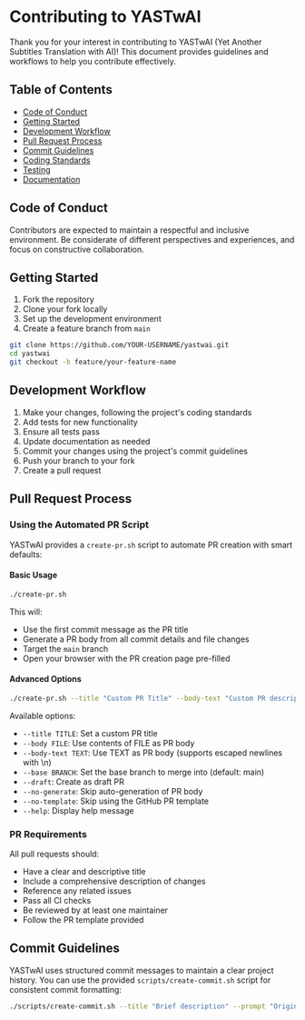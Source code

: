 # Contributing to YASTwAI

Thank you for your interest in contributing to YASTwAI (Yet Another Subtitles Translation with AI)! This document provides guidelines and workflows to help you contribute effectively.

## Table of Contents

- [Code of Conduct](#code-of-conduct)
- [Getting Started](#getting-started)
- [Development Workflow](#development-workflow)
- [Pull Request Process](#pull-request-process)
- [Commit Guidelines](#commit-guidelines)
- [Coding Standards](#coding-standards)
- [Testing](#testing)
- [Documentation](#documentation)

## Code of Conduct

Contributors are expected to maintain a respectful and inclusive environment. Be considerate of different perspectives and experiences, and focus on constructive collaboration.

## Getting Started

1. Fork the repository
2. Clone your fork locally
3. Set up the development environment
4. Create a feature branch from `main`

```bash
git clone https://github.com/YOUR-USERNAME/yastwai.git
cd yastwai
git checkout -b feature/your-feature-name
```

## Development Workflow

1. Make your changes, following the project's coding standards
2. Add tests for new functionality
3. Ensure all tests pass
4. Update documentation as needed
5. Commit your changes using the project's commit guidelines
6. Push your branch to your fork
7. Create a pull request

## Pull Request Process

### Using the Automated PR Script

YASTwAI provides a `create-pr.sh` script to automate PR creation with smart defaults:

#### Basic Usage

```bash
./create-pr.sh
```

This will:
- Use the first commit message as the PR title
- Generate a PR body from all commit details and file changes
- Target the `main` branch
- Open your browser with the PR creation page pre-filled

#### Advanced Options

```bash
./create-pr.sh --title "Custom PR Title" --body-text "Custom PR description" --base main --draft
```

Available options:
- `--title TITLE`: Set a custom PR title
- `--body FILE`: Use contents of FILE as PR body 
- `--body-text TEXT`: Use TEXT as PR body (supports escaped newlines with \n)
- `--base BRANCH`: Set the base branch to merge into (default: main)
- `--draft`: Create as draft PR
- `--no-generate`: Skip auto-generation of PR body
- `--no-template`: Skip using the GitHub PR template
- `--help`: Display help message

### PR Requirements

All pull requests should:
- Have a clear and descriptive title
- Include a comprehensive description of changes
- Reference any related issues
- Pass all CI checks
- Be reviewed by at least one maintainer
- Follow the PR template provided

## Commit Guidelines

YASTwAI uses structured commit messages to maintain a clear project history. You can use the provided `scripts/create-commit.sh` script for consistent commit formatting:

```bash
./scripts/create-commit.sh --title "Brief description" --prompt "Original task" --description "Detailed explanation" --discussion "Challenges faced"
```